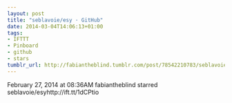 ```yaml
---
layout: post
title: "seblavoie/esy · GitHub"
date: 2014-03-04T14:06:13+01:00
tags:
- IFTTT
- Pinboard
- github
- stars
tumblr_url: http://fabiantheblind.tumblr.com/post/78542210783/seblavoie-esy-github
---
```

February 27, 2014 at 08:36AM
fabiantheblind starred seblavoie/esyhttp://ift.tt/1dCPtio
